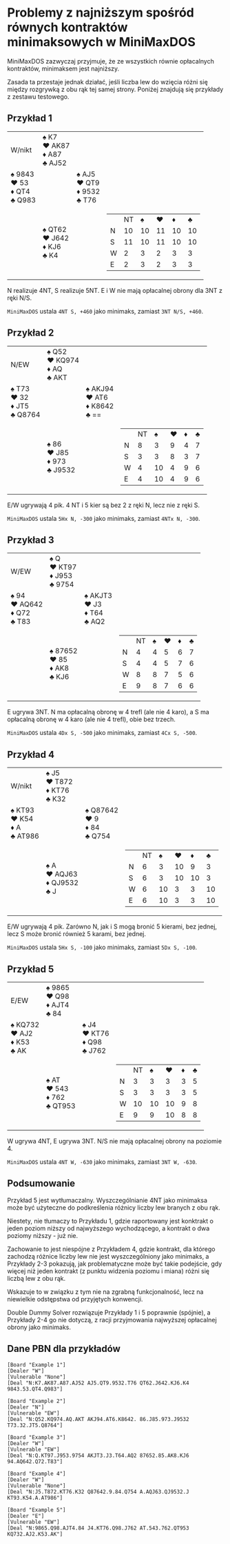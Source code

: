 Problemy z najniższym spośród równych kontraktów minimaksowych w  MiniMaxDOS
============================================================================

MiniMaxDOS zazwyczaj przyjmuje, że ze wszystkich równie opłacalnych kontraktów, minimaksem jest najniższy.

Zasada ta przestaje jednak działać, jeśli liczba lew do wzięcia różni się między rozgrywką z obu rąk tej samej strony. Poniżej znajdują się przykłady z zestawu testowego.

Przykład 1
----------

<table>
  <tr>
    <td>W/nikt</td>
    <td>
      ♠ K7<br />
      ♥ AK87<br />
      ♦ A87<br />
      ♣ AJ52
    </td>
    <td></td>
    <td></td>
  </tr>
  <tr>
    <td>
      ♠ 9843<br />
      ♥ 53<br />
      ♦ QT4<br />
      ♣ Q983
    </td>
    <td></td>
    <td>
      ♠ AJ5<br />
      ♥ QT9<br />
      ♦ 9532<br />
      ♣ T76
    </td>
    <td></td>
  </tr>
  <tr>
    <td></td>
    <td>
      ♠ QT62<br />
      ♥ J642<br />
      ♦ KJ6<br />
      ♣ K4
    </td>
    <td></td>
    <td>
      <table>
        <tr>
          <td></td><td>NT</td><td>♠</td><td>♥</td><td>♦</td><td>♣</td>
        </tr>
        <tr>
          <td>N</td><td>10</td><td>10</td><td>11</td><td>10</td><td>10</td>
        </tr>
        <tr>
          <td>S</td><td>11</td><td>10</td><td>11</td><td>10</td><td>10</td>
        </tr>
        <tr>
          <td>W</td><td>2</td><td>3</td><td>2</td><td>3</td><td>3</td>
        </tr>
        <tr>
          <td>E</td><td>2</td><td>3</td><td>2</td><td>3</td><td>3</td>
        </tr>
      </table>
    </td>
  </tr>
</table>

N realizuje 4NT, S realizuje 5NT. E i W nie mają opłacalnej obrony dla 3NT z ręki N/S.

`MiniMaxDOS` ustala `4NT S, +460` jako minimaks, zamiast `3NT N/S, +460`.

Przykład 2
----------

<table>
  <tr>
    <td>N/EW</td>
    <td>
      ♠ Q52<br />
      ♥ KQ974<br />
      ♦ AQ<br />
      ♣ AKT
    </td>
    <td></td>
    <td></td>
  </tr>
  <tr>
    <td>
      ♠ T73<br />
      ♥ 32<br />
      ♦ JT5<br />
      ♣ Q8764
    </td>
    <td></td>
    <td>
      ♠ AKJ94<br />
      ♥ AT6<br />
      ♦ K8642<br />
      ♣ ==
    </td>
    <td></td>
  </tr>
  <tr>
    <td></td>
    <td>
      ♠ 86<br />
      ♥ J85<br />
      ♦ 973<br />
      ♣ J9532
    </td>
    <td></td>
    <td>
      <table>
        <tr>
          <td></td><td>NT</td><td>♠</td><td>♥</td><td>♦</td><td>♣</td>
        </tr>
        <tr>
          <td>N</td><td>8</td><td>3</td><td>9</td><td>4</td><td>7</td>
        </tr>
        <tr>
          <td>S</td><td>3</td><td>3</td><td>8</td><td>3</td><td>7</td>
        </tr>
        <tr>
          <td>W</td><td>4</td><td>10</td><td>4</td><td>9</td><td>6</td>
        </tr>
        <tr>
          <td>E</td><td>4</td><td>10</td><td>4</td><td>9</td><td>6</td>
        </tr>
      </table>
    </td>
  </tr>
</table>

E/W ugrywają 4 pik. 4 NT i 5 kier są bez 2 z ręki N, lecz nie z ręki S.

`MiniMaxDOS` ustala `5Hx N, -300` jako minimaks, zamiast `4NTx N, -300`.

Przykład 3
----------

<table>
  <tr>
    <td>W/EW</td>
    <td>
      ♠ Q<br />
      ♥ KT97<br />
      ♦ J953<br />
      ♣ 9754
    </td>
    <td></td>
    <td></td>
  </tr>
  <tr>
    <td>
      ♠ 94<br />
      ♥ AQ642<br />
      ♦ Q72<br />
      ♣ T83
    </td>
    <td></td>
    <td>
      ♠ AKJT3<br />
      ♥ J3<br />
      ♦ T64<br />
      ♣ AQ2
    </td>
    <td></td>
  </tr>
  <tr>
    <td></td>
    <td>
      ♠ 87652<br />
      ♥ 85<br />
      ♦ AK8<br />
      ♣ KJ6
    </td>
    <td></td>
    <td>
      <table>
        <tr>
          <td></td><td>NT</td><td>♠</td><td>♥</td><td>♦</td><td>♣</td>
        </tr>
        <tr>
          <td>N</td><td>4</td><td>4</td><td>5</td><td>6</td><td>7</td>
        </tr>
        <tr>
          <td>S</td><td>4</td><td>4</td><td>5</td><td>7</td><td>6</td>
        </tr>
        <tr>
          <td>W</td><td>8</td><td>8</td><td>7</td><td>5</td><td>6</td>
        </tr>
        <tr>
          <td>E</td><td>9</td><td>8</td><td>7</td><td>6</td><td>6</td>
        </tr>
      </table>
    </td>
  </tr>
</table>

E ugrywa 3NT. N ma opłacalną obronę w 4 trefl (ale nie 4 karo), a S ma opłacalną obronę w 4 karo (ale nie 4 trefl), obie bez trzech.

`MiniMaxDOS` ustala `4Dx S, -500` jako minimaks, zamiast `4Cx S, -500`.

Przykład 4
----------

<table>
  <tr>
    <td>W/nikt</td>
    <td>
      ♠ J5<br />
      ♥ T872<br />
      ♦ KT76<br />
      ♣ K32
    </td>
    <td></td>
    <td></td>
  </tr>
  <tr>
    <td>
      ♠ KT93<br />
      ♥ K54<br />
      ♦ A<br />
      ♣ AT986
    </td>
    <td></td>
    <td>
      ♠ Q87642<br />
      ♥ 9<br />
      ♦ 84<br />
      ♣ Q754
    </td>
    <td></td>
  </tr>
  <tr>
    <td></td>
    <td>
      ♠ A<br />
      ♥ AQJ63<br />
      ♦ QJ9532<br />
      ♣ J
    </td>
    <td></td>
    <td>
      <table>
        <tr>
          <td></td><td>NT</td><td>♠</td><td>♥</td><td>♦</td><td>♣</td>
        </tr>
        <tr>
          <td>N</td><td>6</td><td>3</td><td>10</td><td>9</td><td>3</td>
        </tr>
        <tr>
          <td>S</td><td>6</td><td>3</td><td>10</td><td>10</td><td>3</td>
        </tr>
        <tr>
          <td>W</td><td>6</td><td>10</td><td>3</td><td>3</td><td>10</td>
        </tr>
        <tr>
          <td>E</td><td>6</td><td>10</td><td>3</td><td>3</td><td>10</td>
        </tr>
      </table>
    </td>
  </tr>
</table>

E/W ugrywają 4 pik. Zarówno N, jak i S mogą bronić 5 kierami, bez jednej, lecz S może bronić również 5 karami, bez jednej.

`MiniMaxDOS` ustala `5Hx S, -100` jako minimaks, zamiast `5Dx S, -100`.

Przykład 5
----------

<table>
  <tr>
    <td>E/EW</td>
    <td>
      ♠ 9865<br />
      ♥ Q98<br />
      ♦ AJT4<br />
      ♣ 84
    </td>
    <td></td>
    <td></td>
  </tr>
  <tr>
    <td>
      ♠ KQ732<br />
      ♥ AJ2<br />
      ♦ K53<br />
      ♣ AK
    </td>
    <td></td>
    <td>
      ♠ J4<br />
      ♥ KT76<br />
      ♦ Q98<br />
      ♣ J762
    </td>
    <td></td>
  </tr>
  <tr>
    <td></td>
    <td>
      ♠ AT<br />
      ♥ 543<br />
      ♦ 762<br />
      ♣ QT953
    </td>
    <td></td>
    <td>
      <table>
        <tr>
          <td></td><td>NT</td><td>♠</td><td>♥</td><td>♦</td><td>♣</td>
        </tr>
        <tr>
          <td>N</td><td>3</td><td>3</td><td>3</td><td>3</td><td>5</td>
        </tr>
        <tr>
          <td>S</td><td>3</td><td>3</td><td>3</td><td>3</td><td>5</td>
        </tr>
        <tr>
          <td>W</td><td>10</td><td>10</td><td>10</td><td>9</td><td>8</td>
        </tr>
        <tr>
          <td>E</td><td>9</td><td>9</td><td>10</td><td>8</td><td>8</td>
        </tr>
      </table>
    </td>
  </tr>
</table>

W ugrywa 4NT, E ugrywa 3NT. N/S nie mają opłacalnej obrony na poziomie 4.

`MiniMaxDOS` ustala `4NT W, -630` jako minimaks, zamiast `3NT W, -630`.

Podsumowanie
------------

Przykład 5 jest wytłumaczalny. Wyszczególnianie 4NT jako minimaksa może być użyteczne do podkreślenia różnicy liczby lew branych z obu rąk.

Niestety, nie tłumaczy to Przykładu 1, gdzie raportowany jest konktrakt o jeden poziom niższy od najwyższego wychodzącego, a kontrakt o dwa poziomy niższy - już nie.

Zachowanie to jest niespójne z Przykładem 4, gdzie kontrakt, dla którego zachodzą różnice liczby lew nie jest wyszczególniony jako minimaks, a Przykłady 2-3 pokazują, jak problematyczne może być takie podejście, gdy więcej niż jeden kontrakt (z punktu widzenia poziomu i miana) różni się liczbą lew z obu rąk.

Wskazuje to w związku z tym nie na zgrabną funkcjonalność, lecz na niewielkie odstępstwa od przyjętych konwencji.

Double Dummy Solver rozwiązuje Przykłady 1 i 5 poprawnie (spójnie), a Przykłady 2-4 go nie dotyczą, z racji przyjmowania najwyższej opłacalnej obrony jako minimaks.

Dane PBN dla przykładów
-----------------------

```
[Board "Example 1"]
[Dealer "W"]
[Vulnerable "None"]
[Deal "N:K7.AK87.A87.AJ52 AJ5.QT9.9532.T76 QT62.J642.KJ6.K4 9843.53.QT4.Q983"]

[Board "Example 2"]
[Dealer "N"]
[Vulnerable "EW"]
[Deal "N:Q52.KQ974.AQ.AKT AKJ94.AT6.K8642. 86.J85.973.J9532 T73.32.JT5.Q8764"]

[Board "Example 3"]
[Dealer "W"]
[Vulnerable "EW"]
[Deal "N:Q.KT97.J953.9754 AKJT3.J3.T64.AQ2 87652.85.AK8.KJ6 94.AQ642.Q72.T83"]

[Board "Example 4"]
[Dealer "W"]
[Vulnerable "None"]
[Deal "N:J5.T872.KT76.K32 Q87642.9.84.Q754 A.AQJ63.QJ9532.J KT93.K54.A.AT986"]

[Board "Example 5"]
[Dealer "E"]
[Vulnerable "EW"]
[Deal "N:9865.Q98.AJT4.84 J4.KT76.Q98.J762 AT.543.762.QT953 KQ732.AJ2.K53.AK"]
```
